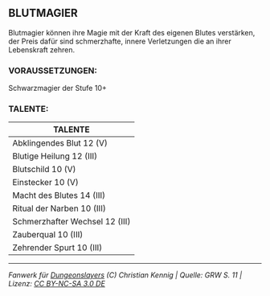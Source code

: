 ## BLUTMAGIER

Blutmagier können ihre Magie mit der Kraft des eigenen Blutes verstärken, der Preis dafür sind schmerzhafte, innere Verletzungen die an ihrer Lebenskraft zehren.

### VORAUSSETZUNGEN:

Schwarzmagier der Stufe 10+

### TALENTE:

| TALENTE                        |
| ------------------------------ |
| Abklingendes Blut 12 (V)       |
| Blutige Heilung 12 (III)       |
| Blutschild 10 (V)              |
| Einstecker 10 (V)              |
| Macht des Blutes 14 (III)      |
| Ritual der Narben 10 (III)     |
| Schmerzhafter Wechsel 12 (III) |
| Zauberqual 10 (III)            |
| Zehrender Spurt 10 (III)       |

---

_Fanwerk für [Dungeonslayers](https://www.dungeonslayers.net/) (C) Christian Kennig | Quelle: GRW S. 11 | Lizenz: [CC BY-NC-SA 3.0 DE](https://creativecommons.org/licenses/by-nc-sa/3.0/de/)_
